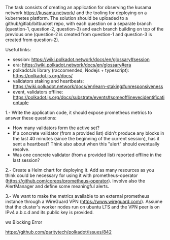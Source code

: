 The task consists of creating an application for observing the kusama network https://kusama.network/ and the tooling
for deploying on a kubernetes platform. The solution should be uploaded to a github/gitlab/bitbucket repo, with each
question on a separate branch (question-1, question-2, question-3) and each branch building on top of the previous one
(question-2 is created from question-1 and question-3 is created from question-2).

Useful links:
- session: https://wiki.polkadot.network/docs/en/glossary#session
- era: https://wiki.polkadot.network/docs/en/glossary#era
- polkadotJs library (raccomended, Nodejs + typescript): https://polkadot.js.org/docs/
- validators staking and heartbeats: https://wiki.polkadot.network/docs/en/learn-staking#unresponsiveness
- event, validators offline: https://polkadot.js.org/docs/substrate/events#someofflinevecidentificationtuple


1.- Write the application code, it should expose prometheus metrics to answer these questions:

* How many validators form the active set?
* If a concrete validator (from a provided list) didn't produce any blocks in the last 40 minutes (since the beginning of the current session), has it sent a heartbeat? Think also about when this "alert" should eventually resolve.
* Was one concrete validator (from a provided list) reported offline in the last session? 

2.- Create a Helm chart for deploying it. Add as many resources as you think could be necessary for using 
it with prometheus-operator (https://github.com/coreos/prometheus-operator). Involve also the AlertManager and define some meaningful alerts.

3.- We want to make the metrics available to an external prometheus instance through a WireGuard VPN
(https://www.wireguard.com/). Assume that the cluster's worker nodes run on ubuntu LTS and the VPN peer is on IPv4
a.b.c.d and its public key is provided.



ws Blocking Error

https://github.com/paritytech/polkadot/issues/842